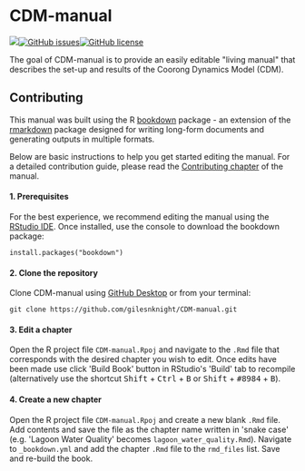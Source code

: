 # CDM-manual

<!-- badges: start -->

![](https://img.shields.io/badge/book--coverage-minimal-red)[![GitHub issues](https://img.shields.io/github/issues/gilesnknight/CDM-manual)![GitHub license](https://img.shields.io/github/license/gilesnknight/CDM-manual)](https://github.com/gilesnknight/CDM-manual/issues)

<!-- badges: end -->

The goal of CDM-manual is to provide an easily editable "living manual" that describes the set-up and results of the Coorong Dynamics Model (CDM).

## Contributing

This manual was built using the R [bookdown](https://github.com/rstudio/bookdown) package - an extension of the [rmarkdown](https://github.com/rstudio/rmarkdown) package designed for writing long-form documents and generating outputs in multiple formats.

Below are basic instructions to help you get started editing the manual. For a detailed contribution guide, please read the [Contributing chapter](https://gilesnknight.github.io/CDM-manual/contributing.html) of the manual.

#### 1. Prerequisites

For the best experience, we recommend editing the manual using the [RStudio IDE](https://rstudio.com). Once installed, use the console to download the bookdown package:

```{r}
install.packages("bookdown")
```

#### 2. Clone the repository

Clone CDM-manual using [GitHub Desktop](https://desktop.github.com) or from your terminal:

```{bash}
git clone https://github.com/gilesnknight/CDM-manual.git
```

#### 3. Edit a chapter

Open the R project file `CDM-manual.Rpoj` and navigate to the `.Rmd` file that corresponds with the desired chapter you wish to edit. Once edits have been made use click 'Build Book' button in RStudio's 'Build' tab to recompile (alternatively use the shortcut <kbd>Shift</kbd> + <kbd>Ctrl</kbd> + <kbd>B</kbd> or <kbd>Shift</kbd> + <kbd>\#8984</kbd> + <kbd>B</kbd>).

#### 4. Create a new chapter

Open the R project file `CDM-manual.Rpoj` and create a new blank `.Rmd` file. Add contents and save the file as the chapter name written in 'snake case' (e.g. 'Lagoon Water Quality' becomes `lagoon_water_quality.Rmd`). Navigate to `_bookdown.yml` and add the chapter `.Rmd` file to the `rmd_files` list. Save and re-build the book.
